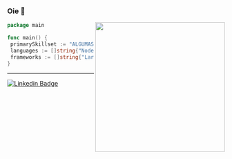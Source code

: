 ### Oie 👋


<img align="right" width="300" src="https://i2.wp.com/allhtaccess.info/wp-content/uploads/2018/03/programming.gif?fit=1281%2C716&ssl=1" />

```go
package main

func main() {
 primarySkillset := "ALGUMAS HABILIDADES"
 languages := []string{"NodeJs/TypeScript", "PHP", "Golang"}
 frameworks := []string{"Laravel", "ExpressJs", "NestJs", "Angular"}
}
```
---

[![Linkedin Badge](https://img.shields.io/badge/-LinkedIn-blue?style=flat-square&logo=Linkedin&logoColor=white&link=https://www.linkedin.com/in/wellington-njr)](https://www.linkedin.com/in/wellington-njr)
